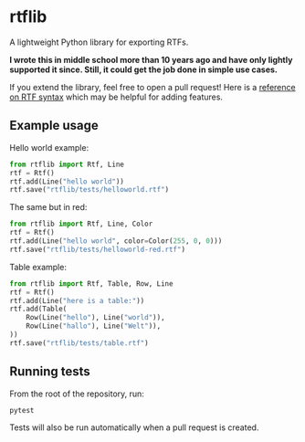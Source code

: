 # rtflib
A lightweight Python library for exporting RTFs.

**I wrote this in middle school more than 10 years ago and have only lightly supported it since. Still, it could get the job done in simple use cases.**

If you extend the library, feel free to open a pull request! Here is a [reference on RTF syntax](https://www.oreilly.com/library/view/rtf-pocket-guide/9781449302047/ch01.html) which may be helpful for adding features.

## Example usage

Hello world example:

```python
from rtflib import Rtf, Line
rtf = Rtf()
rtf.add(Line("hello world"))
rtf.save("rtflib/tests/helloworld.rtf")
```

The same but in red:

```python
from rtflib import Rtf, Line, Color
rtf = Rtf()
rtf.add(Line("hello world", color=Color(255, 0, 0)))
rtf.save("rtflib/tests/helloworld-red.rtf")
```

Table example:

```python
from rtflib import Rtf, Table, Row, Line
rtf = Rtf()
rtf.add(Line("here is a table:"))
rtf.add(Table(
    Row(Line("hello"), Line("world")),
    Row(Line("hallo"), Line("Welt")),
))
rtf.save("rtflib/tests/table.rtf")
```

## Running tests

From the root of the repository, run:

```shell
pytest
```

Tests will also be run automatically when a pull request is created.